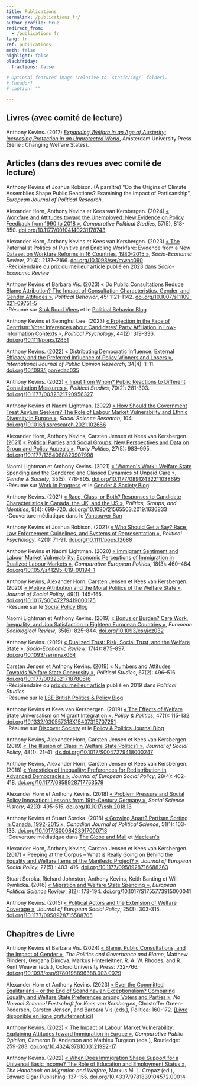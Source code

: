 ```yaml
---
title: Publications
permalink: /publications_fr/
author_profile: true
redirect_from:
  - /publications_fr
lang: fr
ref: publications
math: false
highlight: false
blackfriday: 
  fractions: false
  
# Optional featured image (relative to `static/img/` folder).
# [header]
# caption: ""

---
```


## Livres (avec comité de lecture)

Anthony Kevins. (2017) [_Expanding Welfare in an Age of Austerity: Increasing Protection in an Unprotected World_](https://repository.lboro.ac.uk/articles/book/Expanding_welfare_in_an_age_of_austerity_Increasing_protection_in_an_unprotected_world/9994709), Amsterdam University Press (Série : Changing Welfare States).

## Articles (dans des revues avec comité de lecture)

Anthony Kevins et Joshua Robison. (À paraître) "Do the Origins of Climate Assemblies Shape Public Reactions? Examining the Impact of Partisanship", _European Journal of Political Research_.

Alexander Horn, Anthony Kevins et Kees van Kersbergen. (2024) [« Workfare and Attitudes toward the Unemployed: New Evidence on Policy Feedback from 1990 to 2018 »](https://journals.sagepub.com/doi/epub/10.1177/00104140231178743), _Comparative Political Studies_, 57(5), 818-850. [doi.org/10.1177/00104140231178743](https://doi.org/10.1177/00104140231178743)

Alexander Horn, Anthony Kevins et Kees van Kersbergen. (2023) [« The Paternalist Politics of Punitive and Enabling Workfare: Evidence from a New Dataset on Workfare Reforms in 16 Countries, 1980-2015 »](https://academic.oup.com/ser/advance-article-pdf/doi/10.1093/ser/mwac060/48182000/mwac060.pdf), _Socio-Economic Review_, 21(4): 2137–2166. [doi.org/10.1093/ser/mwac060](https://doi.org/10.1093/ser/mwac060)<br>
-Récipiendaire du [prix du meilleur article](https://sase.org/publications/socio-economic-review/ser-best-paper-awards/) publié en 2023 dans _Socio-Economic Review_ <br> 

Anthony Kevins et Barbara Vis. (2023)  [« Do Public Consultations Reduce Blame Attribution? The Impact of Consultation Characteristics, Gender, and Gender Attitudes »](https://link.springer.com/content/pdf/10.1007/s11109-021-09751-5.pdf), _Political Behavior_, 45: 1121–1142. [doi.org/10.1007/s11109-021-09751-5](https://doi.org/10.1007/s11109-021-09751-5)<br>
 -Résumé sur [Stuk Rood Vlees](https://stukroodvlees.nl/meer-inspraak-minder-schuld/) et le [Political Behavior Blog](http://politicalbehavior.wordpress.com/2021/10/11/%EF%BF%BC/)

Anthony Kevins et Seonghui Lee. (2023) [« Projection in the Face of Centrism: Voter Inferences about Candidates’ Party Affiliation in Low-information Contexts »](https://onlinelibrary.wiley.com/doi/epdf/10.1111/pops.12851), _Political Psychology_, 44(2): 319-336. [doi.org/10.1111/pops.12851](https://doi.org/10.1111/pops.12851)

Anthony Kevins. (2022) [« Distributing Democratic Influence: External Efficacy and the Preferred Influence of Policy Winners and Losers »](https://academic.oup.com/ijpor/article-pdf/34/4/edac035/48077125/edac035.pdf), _International Journal of Public Opinion Research_, 34(4): 1-11. [doi.org/10.1093/ijpor/edac035](https://doi.org/10.1093/ijpor/edac035)

Anthony Kevins. (2022) [« Input from Whom? Public Reactions to Different Consultation Measures »](https://journals.sagepub.com/doi/pdf/10.1177/0032321720956327), _Political Studies_, 70(2): 281-303. [doi.org/10.1177/0032321720956327](https://doi.org/10.1177/0032321720956327)

Anthony Kevins et Naomi Lightman. (2022)  [« How Should the Government Treat Asylum Seekers? The Role of Labour Market Vulnerability and Ethnic Diversity in Europe »](https://anthonykevins.github.io/files/Asylum_Seekers.pdf), _Social Science Research_, 104. [doi.org/10.1016/j.ssresearch.2021.102666](https://doi.org/10.1016/j.ssresearch.2021.102666)

Alexander Horn, Anthony Kevins, Carsten Jensen et Kees van Kersbergen. (2021) [« Political Parties and Social Groups: New Perspectives and Data on Group and Policy Appeals »](https://repository.lboro.ac.uk/articles/journal_contribution/Political_parties_and_social_groups_New_perspectives_and_data_on_group_and_policy_appeals/11628444), _Party Politics_, 27(5): 983–995. [doi.org/10.1177/1354068820907998](https://doi.org/10.1177/1354068820907998)

Naomi Lightman et Anthony Kevins. (2021) [« 'Women's Work': Welfare State Spending and the Gendered and Classed Dynamics of Unpaid Care »](https://journals.sagepub.com/doi/pdf/10.1177/08912432211038695), _Gender & Society_,  35(5): 778-805. [doi.org/10.1177/08912432211038695](https://doi.org/10.1177/08912432211038695)<br>
-Résumé sur [Work in Progress](http://www.wipsociology.org/2021/09/16/womens-work-and-the-welfare-state-new-analysis-quantifies-how-gender-class-and-social-policy-shape-unpaid-care-work/) et le [Gender & Society Blog](https://gendersociety.wordpress.com/2021/09/03/womens-work-and-the-welfare-state-new-analysis-quantifies-how-gender-class-and-social-policy-shape-unpaid-care-work/)

Anthony Kevins. (2021) [« Race, Class, or Both? Responses to Candidate Characteristics in Canada, the UK, and the US »](https://www.tandfonline.com/doi/pdf/10.1080/21565503.2019.1636833?needAccess=true), _Politics, Groups, and Identities_, 9(4): 699-720. [doi.org/10.1080/21565503.2019.1636833](https://doi.org/10.1080/21565503.2019.1636833)<br>
 -Couverture médiatique dans le [Vancouver Sun](https://vancouversun.com/opinion/columnists/women-people-colour-get-fewer-votes-canada-studies)

Anthony Kevins et Joshua Robison. (2021) [« Who Should Get a Say? Race, Law Enforcement Guidelines, and Systems of Representation »](https://onlinelibrary.wiley.com/doi/epdf/10.1111/pops.12688), _Political Psychology_, 42(1): 71-91. [doi.org/10.1111/pops.12688](https://doi.org/10.1111/pops.12688)

Anthony Kevins et Naomi Lightman. (2020) [« Immigrant Sentiment and Labour Market Vulnerability: Economic Perceptions of Immigration in Dualized Labour Markets »](https://repository.lboro.ac.uk/articles/journal_contribution/Immigrant_sentiment_and_labour_market_vulnerability_economic_perceptions_of_immigration_in_dualized_labour_markets/9976301), _Comparative European Politics_, 18(3): 460–484. [doi.org/10.1057/s41295-019-00194-1](https://doi.org/10.1057/s41295-019-00194-1)

Anthony Kevins, Alexander Horn, Carsten Jensen et Kees van Kersbergen. (2020) [« Motive Attribution and the Moral Politics of the Welfare State »](https://www.cambridge.org/core/services/aop-cambridge-core/content/view/D2DC2B5761B7474254AB8BEC75CF9B0D/S0047279419000175a.pdf/motive_attribution_and_the_moral_politics_of_the_welfare_state.pdf), _Journal of Social Policy_, 49(1): 145-165. [doi.org/10.1017/S0047279419000175](https://doi.org/10.1017/S0047279419000175)<br>
-Résumé sur le [Social Policy Blog](https://socialpolicyblog.com/2019/05/08/explaining-other-peoples-stances-on-inequality/)

Naomi Lightman et Anthony Kevins. (2019) [« Bonus or Burden? Care Work, Inequality, and Job Satisfaction in Eighteen European Countries »](https://repository.lboro.ac.uk/articles/journal_contribution/Bonus_or_burden_Care_work_inequality_and_job_satisfaction_in_eighteen_European_countries/9976268), _European Sociological Review_, 35(6): 825–844. [doi.org/10.1093/esr/jcz032](https://academic.oup.com/esr/article/35/6/825/5521386?guestAccessKey=5a546076-ebad-417e-a168-d998e6b56a96)

Anthony Kevins. (2019) [« Dualized Trust: Risk, Social Trust, and the Welfare State »](https://repository.lboro.ac.uk/articles/journal_contribution/Dualized_trust_risk_social_trust_and_the_welfare_state/9976265), _Socio-Economic Review_, 17(4): 875–897. [doi.org/10.1093/ser/mwx064](https://doi.org/10.1093/ser/mwx064)

Carsten Jensen et Anthony Kevins. (2019) [« Numbers and Attitudes Towards Welfare State Generosity »](http://journals.sagepub.com/doi/pdf/10.1177/0032321718780516), _Political Studies_, 67(2): 496–516. [doi.org/10.1177/0032321718780516](https://doi.org/10.1177/0032321718780516)<br>
-Récipiendaire du [prix du meilleur article](https://journals.sagepub.com/page/psx/collections/virtual-special-issues/harrison-prize-winners) publié en 2019 dans *Political Studies* <br> 
-Résumé sur le [LSE British Politics & Policy Blog](http://blogs.lse.ac.uk/politicsandpolicy/how-claims-about-welfare-benefit-levels-affect-public-opinion/)

Anthony Kevins et Kees van Kersbergen. (2019) [« The Effects of Welfare State Universalism on Migrant Integration »](https://repository.lboro.ac.uk/articles/journal_contribution/The_effects_of_welfare_state_universalism_on_migrant_integration/9976226), _Policy & Politics_, 47(1): 115-132. [doi.org/10.1332/030557318X15407315707251](https://doi.org/10.1332/030557318X15407315707251)<br>
-Résumé sur [Discover Society](https://discoversociety.org/2019/02/06/policy-and-politics-one-of-us-how-welfare-states-help-shape-immigrant-integration/) et le [Policy & Politics Journal Blog](https://policyandpoliticsblog.com/2019/02/20/one-of-us-how-welfare-states-help-shape-immigrant-integration/)

Anthony Kevins, Alexander Horn, Carsten Jensen et Kees van Kersbergen. (2019) [« The Illusion of Class in Welfare State Politics? »](https://repository.lboro.ac.uk/articles/journal_contribution/The_illusion_of_class_in_welfare_state_politics_/9976223), _Journal of Social Policy_, 48(1): 21-41. [dx.doi.org/10.1017/S0047279418000247](https://dx.doi.org/10.1017/S0047279418000247)

Anthony Kevins, Alexander Horn, Carsten Jensen et Kees van Kersbergen. (2018) [« Yardsticks of Inequality: Preferences for Redistribution in Advanced Democracies »](https://repository.lboro.ac.uk/articles/journal_contribution/Yardsticks_of_inequality_Preferences_for_redistribution_in_advanced_democracies/9976232), _Journal of European Social Policy_, 28(4): 402-418. [doi.org/10.1177/0958928717753579](https://doi.org/10.1177/0958928717753579)

Alexander Horn et Anthony Kevins. (2018) [« Problem Pressure and Social Policy Innovation: Lessons from 19th-Century Germany »](https://repository.lboro.ac.uk/articles/journal_contribution/Problem_pressure_and_social_policy_innovation_Lessons_from_nineteenth-century_Germany/9976235), _Social Science History_, 42(3): 495-515. [doi.org/10.1017/ssh.2018.13](https://doi.org/10.1017/ssh.2018.13)

Anthony Kevins et Stuart Soroka. (2018) [« Growing Apart? Partisan Sorting in Canada, 1992-2015 »](https://repository.lboro.ac.uk/articles/journal_contribution/Growing_apart_Partisan_sorting_in_Canada_1992_2015/9976238), _Canadian Journal of Political Science_, 51(1): 103-133. [doi.org/10.1017/S0008423917000713](https://doi.org/10.1017/S0008423917000713)<br>
-Couverture médiatique dans [The Globe and Mail](https://www.theglobeandmail.com/opinion/big-tent-politics-is-now-all-but-dead/article24944734/) et [Maclean's](https://www.macleans.ca/politics/this-is-whats-wrong-with-canadas-right/)

Alexander Horn, Anthony Kevins, Carsten Jensen et Kees van Kersbergen. (2017) [« Peeping at the Corpus – What is Really Going on Behind the Equality and Welfare Items of the Manifesto Project? »](https://repository.lboro.ac.uk/articles/journal_contribution/Peeping_at_the_corpus_What_is_really_going_on_behind_the_equality_and_welfare_items_of_the_Manifesto_project_/9976253), _Journal of European Social Policy_, 27(5) : 403-416. [doi.org/10.1177/0958928716688263](https://doi.org/10.1177/0958928716688263)

Stuart Soroka, Richard Johnston, Anthony Kevins, Keith Banting et Will Kymlicka. (2016) [« Migration and Welfare State Spending »](https://repository.lboro.ac.uk/articles/journal_contribution/Migration_and_welfare_state_spending/9976256), _European Political Science Review_, 8(2): 173-194. [doi.org/10.1017/S1755773915000041](https://doi.org/10.1017/S1755773915000041)

Anthony Kevins. (2015) [« Political Actors and the Extension of Welfare Coverage »](https://repository.lboro.ac.uk/articles/journal_contribution/Political_actors_public_opinion_and_the_extension_of_welfare_coverage/9976259), _Journal of European Social Policy_, 25(3): 303-315. [doi.org/10.1177/0958928715588705](https://doi.org/10.1177/0958928715588705)

## Chapitres de Livre

Anthony Kevins et Barbara Vis. (2024) [« Blame, Public Consultations, and the Impact of Gender »](https://repository.lboro.ac.uk/articles/chapter/Blame_public_consultations_and_the_impact_of_gender/26319091), _The Politics and Governance and Blame_, Matthew Flinders, Gergana Dimova, Markus Hinterleitner, R. A. W. Rhodes, and R. Kent Weaver (eds.), Oxford University Press: 732-766. [doi.org/10.1093/oso/9780198896388.003.0029](https://doi.org/10.1093/oso/9780198896388.003.0029) 

Alexander Horn et Anthony Kevins. (2023) [« Ever the Committed Egalitarians – or the End of Scandinavian Exceptionalism? Comparing Equality and Welfare State Preferences among Voters and Parties »](https://repository.lboro.ac.uk/articles/chapter/Ever_the_committed_egalitarians_or_the_end_of_Scandinavian_exceptionalism_Comparing_equality_and_welfare_state_preferences_among_voters_and_parties/24220813), _No Normal Science!  Festschrift for Kees van Kersbergen_, Christoffer Green-Pedersen, Carsten Jensen, and Barbara Vis (eds.), Politica: 160-172. [[Livre disponible en ligne gratuitement ici]](https://politica.dk/fileadmin/politica/Billeder/Books/no_normal_science/no_normal_science_.pdf)

Anthony Kevins. (2022) [« The Impact of Labour Market Vulnerability: Explaining Attitudes toward Immigration in Europe »](https://anthonykevins.github.io/files/CPO_Chapter_14.pdf), _Comparative Public Opinion_, Cameron D. Anderson and Mathieu Turgeon (eds.), Routledge: 259-283. [doi.org/10.4324/9781003121992-17](https://doi.org/10.4324/9781003121992-17) 

Anthony Kevins. (2022) [« When Does Immigration Shape Support for a Universal Basic Income? The Role of Education and Employment Status »](https://anthonykevins.github.io/files/UBI.pdf), _The Handbook on Migration and Welfare_, Markus M. L. Crepaz (ed.), Edward Elgar Publishing: 137-155. [doi.org/10.4337/9781839104572.00014](https://doi.org/10.4337/9781839104572.00014)